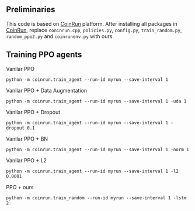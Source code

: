 ## Preliminaries
This code is based on [CoinRun](https://github.com/openai/coinrun) platform. 
After installing all packages in [CoinRun](https://github.com/openai/coinrun), 
replace `coninrun.cpp`, `policies.py`, `config.py`, `train_random.py`, `random_ppo2.py` and `coinrunenv.py` with ours.

## Training PPO agents

Vanilar PPO 
```
python -m coinrun.train_agent --run-id myrun --save-interval 1
```

Vanilar PPO + Data Augmentation
```
python -m coinrun.train_agent --run-id myrun --save-interval 1 -uda 1
```

Vanilar PPO + Dropout
```
python -m coinrun.train_agent --run-id myrun --save-interval 1 -dropout 0.1
```

Vanilar PPO + BN
```
python -m coinrun.train_agent --run-id myrun --save-interval 1 -norm 1
```

Vanilar PPO + L2
```
python -m coinrun.train_agent --run-id myrun --save-interval 1 -l2 0.0001
```

PPO + ours
```
python -m coinrun.train_random --run-id myrun --save-interval 1 -lstm 2
```
